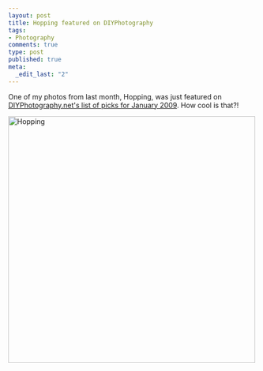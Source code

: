 ```yaml
--- 
layout: post
title: Hopping featured on DIYPhotography
tags: 
- Photography
comments: true
type: post
published: true
meta: 
  _edit_last: "2"
---
```

One of my photos from last month, Hopping, was just featured on <a href="http://www.diyphotography.net/splashes-from-the-pool">DIYPhotography.net's list of picks for January 2009</a>. How cool is that?!

<a href="http://www.flickr.com/photos/aaronbrethorst/3220004748/" title="Hopping by aaronbrethorst, on Flickr"><img src="http://farm4.static.flickr.com/3360/3220004748_6639ba7ba9.jpg" width="500" height="500" alt="Hopping" /></a>
